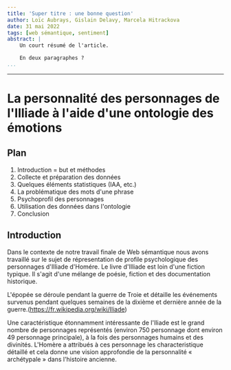 ```yaml
---
title: 'Super titre : une bonne question'
author: Loïc Aubrays, Gislain Delavy, Marcela Hitrackova
date: 31 mai 2022
tags: [web sémantique, sentiment]
abstract: |
    Un court résumé de l'article.

    En deux paragraphes ?
...
```

---

# La personnalité des personnages de l'Illiade à l'aide d'une ontologie des émotions

## Plan

1. Introduction = but et méthodes
2. Collecte et préparation des données
3. Quelques éléments statistiques (IAA, etc.)
4. La problématique des mots d'une phrase
5. Psychoprofil des personnages
6. Utilisation des données dans l'ontologie
7. Conclusion

## Introduction

Dans le contexte de notre travail finale de Web sémantique nous avons travaillé sur le sujet de répresentation de profile psychologique des personnages d'Illiade d'Homére. Le livre d'Illiade est loin d'une fiction typique. Il s'agit d'une mélange de poésie, fiction et des documentation historique.

L'épopée se déroule pendant la guerre de Troie et détaille les événements survenus pendant quelques semaines de la dixième et dernière année de la guerre.(https://fr.wikipedia.org/wiki/Iliade)

Une caractéristique étonnamment intéressante de l'Iliade est le grand nombre de personnages représentés (environ 750 personnage dont environ 49 personnage principale), à la fois des personnages humains et des divinités. L'Homère a attribués à ces personnage les characteristique détaillé et cela donne une vision approfondie de la personnalité « archétypale » dans  l'histoire ancienne.
